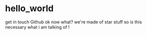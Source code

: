 # hello_world
get in touch Github
ok now what?
we're made of star stuff
so is this necessary
what i am talking of !
